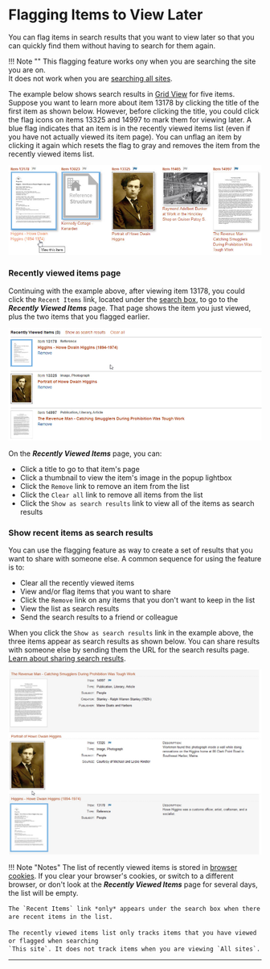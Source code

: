 # Flagging Items to View Later

You can flag items in search results that you want to view later so that you can quickly find them
without having to search for them again.

!!! Note ""
    This flagging feature works ony when you are searching the site you are on.  
    It does not work when you are [searching all sites](/user/how-to-search/#search-one-site-or-all-sites).

The example below shows search results in [Grid View](/user/viewing-search-results/#grid-view)
for five items. Suppose you want to learn more about item 13178 by clicking the title of the first item as shown below.
However, before clicking the title, you could click the flag icons on items 13325 and 14997 to mark
them for viewing later. A blue flag indicates that an item is in the recently viewed items list
(even if you have not actually viewed its item page). You can unflag an item by clicking it again
which resets the flag to gray and removes the item from the recently viewed items list.

![Thumbnails showing recently-viewed flags](recently-viewed-1.jpg)

### Recently viewed items page

Continuing with the example above, after viewing item 13178, you could click
the `Recent Items` link, located under the [search box](/user/how-to-search/#search-using-keywords), 
to go to the **_Recently Viewed Items_** page. That page shows the item you just viewed, plus the two 
items that you flagged earlier.

![Thumbnails showing recently-viewed flags](recently-viewed-2.jpg)

On the **_Recently Viewed Items_** page, you can:

-   Click a title to go to that item's page
-   Click a thumbnail to view the item's image in the popup lightbox 
-   Click the `Remove` link to remove an item from the list
-   Click the `Clear all` link to remove all items from the list
-   Click the `Show as search results` link to view all of the items as search results

### Show recent items as search results

You can use the flagging feature as way to create a set of results that you want to share with someone else.
A common sequence for using the feature is to:

-   Clear all the recently viewed items
-   View and/or flag items that you want to share
-   Click the `Remove` link on any items that you don't want to keep in the list
-   View the list as search results
-   Send the search results to a friend or colleague

When you click the `Show as search results` link in the example above,
the three items appear as search results as shown below.
You can share results with someone else by sending them the URL for the search results page. 
[Learn about sharing search results](/user/sharing-search-results).

![Thumbnails showing recently-viewed flags](recently-viewed-3.jpg)

!!! Note "Notes"
    The list of recently viewed items is stored in [browser cookies](https://en.wikipedia.org/wiki/HTTP_cookie).
    If you clear your browser's cookies, or switch to a different browser, or don't
    look at the **_Recently Viewed Items_** page for several days, the list will be empty.

    The `Recent Items` link *only* appears under the search box when there are recent items in the list.

    The recently viewed items list only tracks items that you have viewed or flagged when searching
    `This site`. It does not track items when you are viewing `All sites`.

---